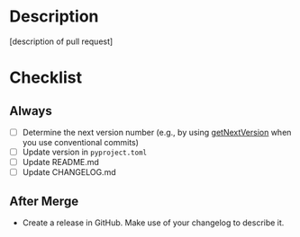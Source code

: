 # Description

[description of pull request]

# Checklist

## Always

- [ ] Determine the next version number (e.g., by using [getNextVersion](https://github.com/thenativeweb/get-next-version) when you use conventional commits)
- [ ] Update version in `pyproject.toml`
- [ ] Update README.md
- [ ] Update CHANGELOG.md

## After Merge

- Create a release in GitHub. Make use of your changelog to describe it.
